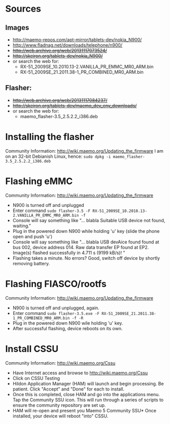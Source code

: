 # Sources
## Images
* http://maemo-repos.com/apt-mirror/tablets-dev/nokia_N900/
* http://www.fladnag.net/downloads/telephone/n900/
* ~~http://web.archive.org/web/20131117073524/~~
* ~~http://skeiron.org/tablets-dev/nokia_N900/~~
* or search the web for: 
  * RX-51_2009SE_10.2010.13-2.VANILLA_PR_EMMC_MR0_ARM.bin
  * RX-51_2009SE_21.2011.38-1_PR_COMBINED_MR0_ARM.bin
  
## Flasher:
* ~~http://web.archive.org/web/20131117084237/~~
* ~~http://skeiron.org/tablets-dev/maemo_dev_env_downloads/~~
* or search the web for: 
  * maemo_flasher-3.5_2.5.2.2_i386.deb
# Installing the flasher 
Community Information: http://wiki.maemo.org/Updating_the_firmware
I am on an 32-bit Debianish Linux, hence: `sudo dpkg -i maemo_flasher-3.5_2.5.2.2_i386.deb`

# Flashing eMMC 
Community Information: http://wiki.maemo.org/Updating_the_firmware
* N900 is turned off and unplugged
* Enter command `sudo flasher-3.5 -F RX-51_2009SE_10.2010.13-2.VANILLA_PR_EMMC_MR0_ARM.bin -f`
* Console will say something like "... blabla Suitable USB device not found, waiting."
* Plug in the powered down N900 while holding 'u' key (slide the phone open and push 'u')
* Console will say something like "... blabla USB devAice found found at bus 002, device address 014. Raw data transfer EP found at EP2. Image(s) flashed successfully in 4.711 s (9199 kB/s)! "
* Flashing takes a minute. No errors? Good, switch off device by shortly removing battery.

# Flashing FIASCO/rootfs
Community Information: http://wiki.maemo.org/Updating_the_firmware

* N900 is turned off and unplugged, again.
* Enter command `sudo flasher-3.5.exe -F RX-51_2009SE_21.2011.38-1_PR_COMBINED_MR0_ARM.bin -f -R`
* Plug in the powered down N900 wile holding 'u' key. 
* After successful flashing, device reboots on its own.

# Install CSSU 
Community Information: http://wiki.maemo.org/Cssu

* Have Internet access and browse to http://wiki.maemo.org/Cssu
* Click on CSSU Testing
* Hildon Application Manager (HAM) will launch and begin processing. Be patient. Click "Accept" and "Done" for each to install.
* Once this is completed, close HAM and go into the applications menu. Tap the Community SSU icon. This will run through a series of scripts to ensure the community repository are set up.
* HAM will re-open and present you Maemo 5 Community SSU* Once installed, your device will reboot "into" CSSU.
